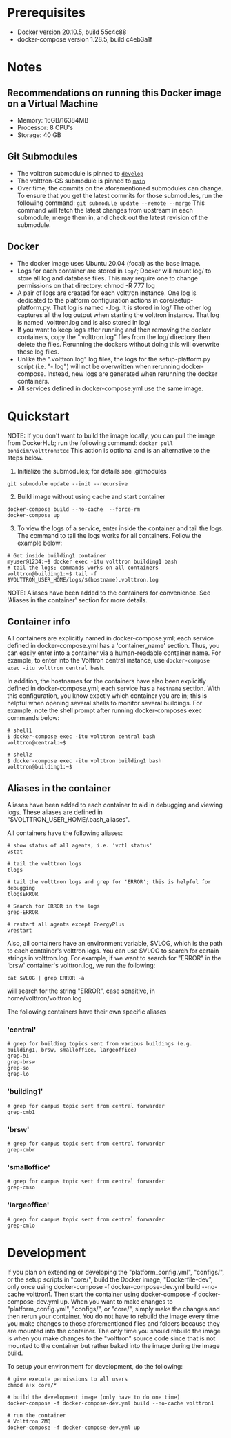 # Prerequisites

* Docker version 20.10.5, build 55c4c88
* docker-compose version 1.28.5, build c4eb3a1f

# Notes

## Recommendations on running this Docker image on a Virtual Machine

* Memory: 16GB/16384MB
* Processor: 8 CPU's
* Storage: 40 GB

## Git Submodules
* The volttron submodule is pinned to [`develop`](https://github.com/VOLTTRON/volttron/tree/develop)
* The volttron-GS submodule is pinned to [`main`](https://https://github.com/VOLTTRON/volttron-GS/tree/main)
* Over time, the commits on the aforementioned submodules can change. To ensure that you get the latest commits for those submodules, run the following command: ```git submodule update --remote --merge``` This command will fetch the latest changes from upstream in each submodule, merge them in, and check out the latest revision of the submodule.

## Docker
* The docker image uses Ubuntu 20.04 (focal) as the base image.
* Logs for each container are stored in `log/`; Docker will mount log/ to store all log and database files.
  This may require one to change permissions on that directory: chmod -R 777 log
* A pair of logs are created for each volttron instance. One log is dedicated to the platform configuration actions in core/setup-platform.py. That log is named <instance name>-<date>.log. It is stored in log/
  The other log captures all the log output when starting the volttron instance. That log is named <instance name>.volttron.log and is also stored in log/
* If you want to keep logs after running and then removing the docker containers, copy the "<instance name>.volttron.log" files from the log/ directory then delete the files.
  Rerunning the dockers without doing this will overwrite these log files.
* Unlike the "<instance name>.volttron.log" log files, the logs for the setup-platform.py script (i.e. "<instance name>-<date>.log") will not be overwritten when rerunning docker-compose. Instead, new logs are generated when rerunning the docker containers.
* All services defined in docker-compose.yml use the same image.

# Quickstart

NOTE: If you don't want to build the image locally, you can pull the image from DockerHub; run the following command: ```docker pull bonicim/volttron:tcc```
This action is optional and is an alternative to the steps below.

1. Initialize the submodules; for details see .gitmodules

```shell
git submodule update --init --recursive
```

2. Build image without using cache and start container

```shell
docker-compose build --no-cache  --force-rm
docker-compose up
```

3. To view the logs of a service, enter inside the container and tail the logs. The command to tail the logs works
   for all containers. Follow the example below:

```shell
# Get inside building1 container
myuser@1234:~$ docker exec -itu volttron building1 bash
# tail the logs; commands works on all containers
volttron@building1:~$ tail -f $VOLTTRON_USER_HOME/logs/$(hostname).volttron.log
```

NOTE: Aliases have been added to the containers for convenience. See 'Aliases in the container' section for more details.

## Container info

All containers are explicitly named in docker-compose.yml; each service defined in docker-compose.yml has a 'container_name' section. Thus, you can easily enter into a container via a human-readable container name.
For example, to enter into the Volttron central instance, use ```docker-compose exec -itu volttron central bash```.

In addition, the hostnames for the containers have also been explicitly defined in docker-compose.yml; each service has a `hostname` section. With this configuration, you know exactly which container you are in; this is helpful when opening several shells to monitor several buildings.
For example, note the shell prompt after running docker-composes exec commands below:

```shell
# shell1
$ docker-compose exec -itu volttron central bash
volttron@central:~$

# shell2
$ docker-compose exec -itu volttron building1 bash
volttron@building1:~$
```

## Aliases in the container

Aliases have been added to each container to aid in debugging and viewing logs. These aliases are defined in "$VOLTTRON_USER_HOME/.bash_aliases".

All containers have the following aliases:

```shell
# show status of all agents, i.e. 'vctl status'
vstat

# tail the volttron logs
tlogs

# tail the volttron logs and grep for 'ERROR'; this is helpful for debugging
tlogsERROR

# Search for ERROR in the logs
grep-ERROR

# restart all agents except EnergyPlus
vrestart
```

Also, all containers have an environment variable, $VLOG, which is the path to each container's volttron logs. You can use $VLOG to search for certain strings in volttron.log. For example, if we want to search for "ERROR" in the 'brsw' container's volttron.log, we run the following:

```shell
cat $VLOG | grep ERROR -a
```

will search for the string "ERROR", case sensitive, in home/volttron/volttron.log

The following containers have their own specific aliases

### 'central'
```shell
# grep for building topics sent from various buildings (e.g. building1, brsw, smalloffice, largeoffice)
grep-b1
grep-brsw
grep-so
grep-lo
```

### 'building1'
```shell
# grep for campus topic sent from central forwarder
grep-cmb1
```

### 'brsw'
```shell
# grep for campus topic sent from central forwarder
grep-cmbr
```

### 'smalloffice'
```shell
# grep for campus topic sent from central forwarder
grep-cmso
```

### 'largeoffice'
```shell
# grep for campus topic sent from central forwarder
grep-cmlo
```


# Development

If you plan on extending or developing the "platform_config.yml", "configs/", or the setup scripts in "core/", build the Docker image, "Dockerfile-dev", only once using docker-compose -f docker-compose-dev.yml build --no-cache volttron1. Then start the container using docker-compose -f docker-compose-dev.yml up. When you want to make changes to "platform_config.yml", "configs/", or "core/", simply make the changes and then rerun your container. You do not have to rebuild the image every time you make changes to those aforementioned files and folders because they are mounted into the container. The only time you should rebuild the image is when you make changes to the "volttron" source code since that is not mounted to the container but rather baked into the image during the image build.

To setup your environment for development, do the following:

```shell
# give execute permissions to all users
chmod a+x core/*

# build the development image (only have to do one time)
docker-compose -f docker-compose-dev.yml build --no-cache volttron1

# run the container
# Volttron ZMQ
docker-compose -f docker-compose-dev.yml up
```
